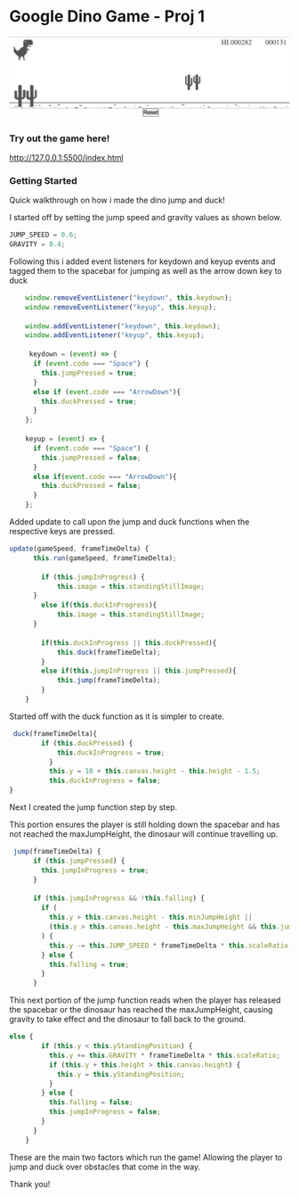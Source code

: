 # Google Dino Game - Proj 1

![alt text](https://github.com/bryancyy192/bryancyy192.github.io/blob/main/images/screenshot.png)

### Try out the game here!

http://127.0.0.1:5500/index.html

### Getting Started

Quick walkthrough on how i made the dino jump and duck!

I started off by setting the jump speed and gravity values as shown below.
```js
JUMP_SPEED = 0.6;
GRAVITY = 0.4;
```
Following this i added event listeners for keydown and keyup events and tagged them to the spacebar for jumping as well as the arrow down key to duck
```js
    window.removeEventListener("keydown", this.keydown);
    window.removeEventListener("keyup", this.keyup);
  
    window.addEventListener("keydown", this.keydown);
    window.addEventListener("keyup", this.keyup);

     keydown = (event) => {
      if (event.code === "Space") {
        this.jumpPressed = true;
      }
      else if (event.code === "ArrowDown"){
        this.duckPressed = true;
      }
    };
  
    keyup = (event) => {
      if (event.code === "Space") {
        this.jumpPressed = false;
      }
      else if(event.code === "ArrowDown"){
        this.duckPressed = false;
      }
    };
```

Added update to call upon the jump and duck functions when the respective keys are pressed.
```js
update(gameSpeed, frameTimeDelta) {
      this.run(gameSpeed, frameTimeDelta);
  
        if (this.jumpInProgress) {
            this.image = this.standingStillImage;
      }
        else if(this.duckInProgress){
            this.image = this.standingStillImage;
      }
  
        if(this.duckInProgress || this.duckPressed){
            this.duck(frameTimeDelta);
        }
        else if(this.jumpInProgress || this.jumpPressed){
            this.jump(frameTimeDelta);
        }
    }
```

Started off with the duck function as it is simpler to create.
```js
 duck(frameTimeDelta){
        if (this.duckPressed) {
            this.duckInProgress = true;
          }
          this.y = 10 + this.canvas.height - this.height - 1.5;
          this.duckInProgress = false;
}
```

Next I created the jump function step by step.

This portion ensures the player is still holding down the spacebar and has not reached the maxJumpHeight, the dinosaur will continue travelling up.
```js
 jump(frameTimeDelta) {
      if (this.jumpPressed) {
        this.jumpInProgress = true;
      }
  
      if (this.jumpInProgress && !this.falling) {
        if (
          this.y > this.canvas.height - this.minJumpHeight ||
          (this.y > this.canvas.height - this.maxJumpHeight && this.jumpPressed)
        ) {
          this.y -= this.JUMP_SPEED * frameTimeDelta * this.scaleRatio;
        } else {
          this.falling = true;
        }
      }
```

This next portion of the jump function reads when the player has released the spacebar or the dinosaur has reached the maxJumpHeight, causing gravity to take effect and the dinosaur to fall back to the ground.
```js
else {
        if (this.y < this.yStandingPosition) {
          this.y += this.GRAVITY * frameTimeDelta * this.scaleRatio;
          if (this.y + this.height > this.canvas.height) {
            this.y = this.yStandingPosition;
          }
        } else {
          this.falling = false;
          this.jumpInProgress = false;
        }
      }
    }
```

These are the main two factors which run the game! Allowing the player to jump and duck over obstacles that come in the way.

Thank you!